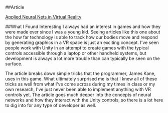 ##Article

[Applied Neural Nets in Virtual Reality](https://www.vrfocus.com/2018/04/applied-neural-nets-in-virtual-reality/)

##What I Found Interesting
I always had an interest in games and how they were made ever since I was a young kid. Seeing articles like this one about the how far technology is able to track how our bodies move and respond by generating graphics in a VR space is just an exciting concept. I've seen people work with Unity in an attempt to create games with the typical controls accessible through a laptop or other handheld systems, but development is always a lot more trouble than can typically be seen on the surface. 

The article breaks down simple tricks that the programmer, James Kane, uses in this game. What ultimately surprised me is that I knew all of these tricks as well from what I've come across during my times in class or my own research, I've just never been able to implement anything with VR controls yet. The article goes much deeper into the concepts of neural networks and how they interact with the Unity controls, so there is a lot here to dig into for any type of developer as well.


